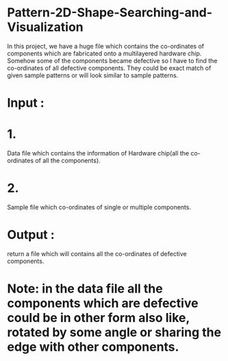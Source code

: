 # Pattern-2D-Shape-Searching-and-Visualization
In this project, we have a huge file which contains the co-ordinates of components which are fabricated onto a multilayered hardware chip. Somehow some of the components became defective so I have to find the co-ordinates of all defective components. They could be exact match of given sample patterns or will look similar to sample patterns.

# Input : 
# 1. 
Data file which contains the information of Hardware chip(all the co-ordinates of all the components).
# 2. 
Sample file which co-ordinates of single or multiple components.
# Output : 
return a file which will contains all the co-ordinates of defective components.

# Note: in the data file all the components which are defective could be in other form also like, rotated by some angle or sharing               the edge with other components.

